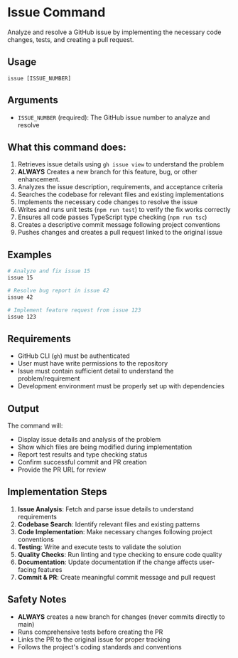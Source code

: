 # Issue Command

Analyze and resolve a GitHub issue by implementing the necessary code changes, tests, and creating a pull request.

## Usage
```
issue [ISSUE_NUMBER]
```

## Arguments
- `ISSUE_NUMBER` (required): The GitHub issue number to analyze and resolve

## What this command does:
1. Retrieves issue details using `gh issue view` to understand the problem
2. **ALWAYS** Creates a new branch for this feature, bug, or other enhancement.
3. Analyzes the issue description, requirements, and acceptance criteria
4. Searches the codebase for relevant files and existing implementations
5. Implements the necessary code changes to resolve the issue
6. Writes and runs unit tests (`npm run test`) to verify the fix works correctly
7. Ensures all code passes TypeScript type checking (`npm run tsc`)
8. Creates a descriptive commit message following project conventions
9. Pushes changes and creates a pull request linked to the original issue

## Examples
```bash
# Analyze and fix issue 15
issue 15

# Resolve bug report in issue 42
issue 42

# Implement feature request from issue 123
issue 123
```

## Requirements
- GitHub CLI (`gh`) must be authenticated
- User must have write permissions to the repository
- Issue must contain sufficient detail to understand the problem/requirement
- Development environment must be properly set up with dependencies

## Output
The command will:
- Display issue details and analysis of the problem
- Show which files are being modified during implementation
- Report test results and type checking status
- Confirm successful commit and PR creation
- Provide the PR URL for review

## Implementation Steps
1. **Issue Analysis**: Fetch and parse issue details to understand requirements
2. **Codebase Search**: Identify relevant files and existing patterns
3. **Code Implementation**: Make necessary changes following project conventions
4. **Testing**: Write and execute tests to validate the solution
5. **Quality Checks**: Run linting and type checking to ensure code quality
6. **Documentation**: Update documentation if the change affects user-facing features
7. **Commit & PR**: Create meaningful commit message and pull request

## Safety Notes
- **ALWAYS** creates a new branch for changes (never commits directly to main)
- Runs comprehensive tests before creating the PR
- Links the PR to the original issue for proper tracking
- Follows the project's coding standards and conventions